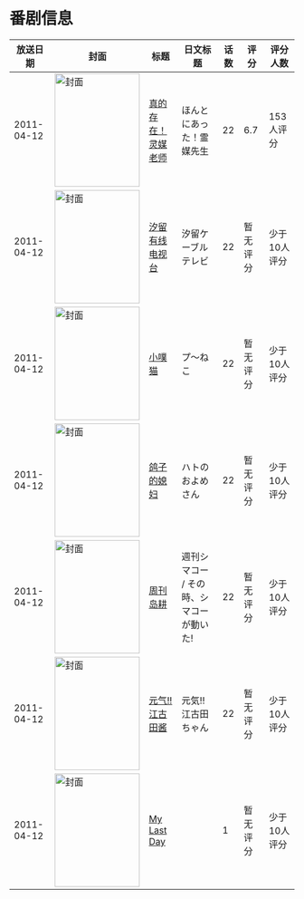 # 番剧信息

|放送日期|封面|标题|日文标题|话数|评分|评分人数|
|---|---|---|---|---|---|---|
|2011-04-12|<img src="//lain.bgm.tv/pic/cover/c/1a/c0/18780_6ROkw.jpg" alt="封面" style="width:150px;height:200px;object-fit:cover;">|[真的存在！灵媒老师](https://bangumi.tv/subject/18780)|ほんとにあった！霊媒先生|22|6.7|153人评分|
|2011-04-12|<img src="//lain.bgm.tv/pic/cover/c/4b/94/19634_weea3.jpg" alt="封面" style="width:150px;height:200px;object-fit:cover;">|[汐留有线电视台](https://bangumi.tv/subject/19634)|汐留ケーブルテレビ|22|暂无评分|少于10人评分|
|2011-04-12|<img src="//lain.bgm.tv/pic/cover/c/ca/22/19635_8Zr15.jpg" alt="封面" style="width:150px;height:200px;object-fit:cover;">|[小噗猫](https://bangumi.tv/subject/19635)|プ～ねこ|22|暂无评分|少于10人评分|
|2011-04-12|<img src="//lain.bgm.tv/pic/cover/c/26/a3/19952_1hTAN.jpg" alt="封面" style="width:150px;height:200px;object-fit:cover;">|[鸽子的媳妇](https://bangumi.tv/subject/19952)|ハトのおよめさん|22|暂无评分|少于10人评分|
|2011-04-12|<img src="//lain.bgm.tv/pic/cover/c/1d/10/20018_vV999.jpg" alt="封面" style="width:150px;height:200px;object-fit:cover;">|[周刊岛耕](https://bangumi.tv/subject/20018)|週刊シマコー / その時、シマコーが動いた!|22|暂无评分|少于10人评分|
|2011-04-12|<img src="//lain.bgm.tv/pic/cover/c/80/ce/20019_HSnk3.jpg" alt="封面" style="width:150px;height:200px;object-fit:cover;">|[元气!! 江古田酱](https://bangumi.tv/subject/20019)|元気!! 江古田ちゃん|22|暂无评分|少于10人评分|
|2011-04-12|<img src="//lain.bgm.tv/pic/cover/c/51/43/388318_flm8U.jpg" alt="封面" style="width:150px;height:200px;object-fit:cover;">|[My Last Day](https://bangumi.tv/subject/388318)||1|暂无评分|少于10人评分|
